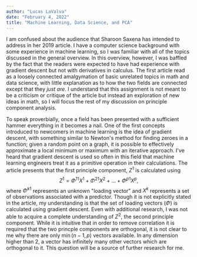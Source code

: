 ```yaml
---
author: "Lucas LaValva"
date: "February 4, 2022"
title: "Machine Learning, Data Science, and PCA"
---
```


I am confused about the audience that Sharoon Saxena has intended to address in her 2019 article. I have a computer science background with some experience in machine learning, so I was familiar with all of the topics discussed in the general overview. In this overview, however, I was baffled by the fact that the readers were expected to have had experience with gradient descent but not with derivatives in calculus. The first article read as a loosely connected amalgymation of basic unrelated topics in math and data science, with little explanation as to how the two fields are connected except that they _just are_. I understand that this assignment is not meant to be a criticism or critique of the article but instead an exploration of new ideas in math, so I will focus the rest of my discussion on principle component analysis.

To speak proverbially, once a field has been presented with a sufficient hammer everything in it becomes a nail. One of the first concepts introduced to newcomers in machine learning is the idea of gradient descent, with something similar to Newton's method for finding zeroes in a function; given a random point on a graph, it is possible to effectively approximate a local minimum or maximum with an iterative approach. I've heard that gradient descent is used so often in this field that machine learning engineers treat it as a primitive operation in their calculations. The article presents that the first principle component, $Z^1$ is calculated using
$$
  Z^1=\Phi^{11}X^1 + \Phi^{21}X^2 + \ldots + \Phi^{p1}X^p,
$$
where $\Phi^{k1}$ represents an unknown "loading vector" and $X^k$ represents a set of observations associated with a predictor. Though it is not explicitly stated in the article, my understanding is that the set of loading vectors $(\Phi)$ is calculated using gradient descent. Even with additional research, I was not able to acquire a complete understanding of $Z^2$, the second principle component. While it is intuitive that in order to remove correlation it is required that the two princple components are orthogonal, it is not clear to me why there are only $\min(n-1, p)$ vectors available. In any dimension higher than 2, a vector has infinitely many other vectors which are orthogonal to it. This question will be a source of further research for me.